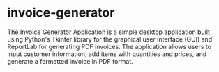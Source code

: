 # invoice-generator
The Invoice Generator Application is a simple desktop application built using Python's Tkinter library for the graphical user interface (GUI) and ReportLab for generating PDF invoices. The application allows users to input customer information, add items with quantities and prices, and generate a formatted invoice in PDF format.
